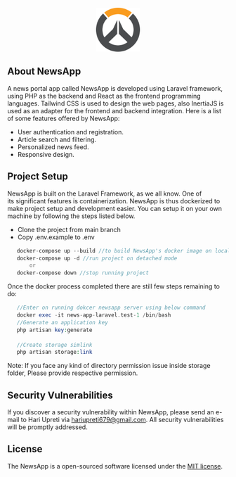 <p align="center"><a href="https://laravel.com" target="_blank"><img src="public/assets/logo.png" width="100" alt="NewsApp Logo"></a></p>

## About NewsApp

A news portal app called NewsApp is developed using Laravel framework, using PHP as the backend and React as the frontend programming languages. Tailwind CSS is used to design the web pages, also InertiaJS is used as an adapter for the frontend and backend integration. Here is a list of some features offered by NewsApp:

- User authentication and registration.
- Article search and filtering.
- Personalized news feed.
- Responsive design.

## Project Setup
NewsApp is built on the Laravel Framework, as we all know. One of its significant features is containerization. NewsApp is thus dockerized to make project setup and development easier. You can setup it on your own machine by following the steps listed below.

 - Clone the project from main branch
 - Copy .env.example to .env

 ```php
    docker-compose up --build //to build NewsApp's docker image on local machine
    docker-compose up -d //run project on detached mode
        or
    docker-compose down //stop running project
 ```

 Once the docker process completed there are still few steps remaining to do:

 ```php
    //Enter on running dokcer newsapp server using below command
    docker exec -it news-app-laravel.test-1 /bin/bash
    //Generate an application key
    php artisan key:generate

    //Create storage simlink
    php artisan storage:link
 ```

 Note: If you face any kind of directory permission issue inside storage folder, Please provide respective permission.

## Security Vulnerabilities

If you discover a security vulnerability within NewsApp, please send an e-mail to Hari Upreti via [hariupreti679@gmail.com](mailto:hariupreti679@gmail.com). All security vulnerabilities will be promptly addressed.

## License

The NewsApp is a open-sourced software licensed under the [MIT license](https://opensource.org/licenses/MIT).
